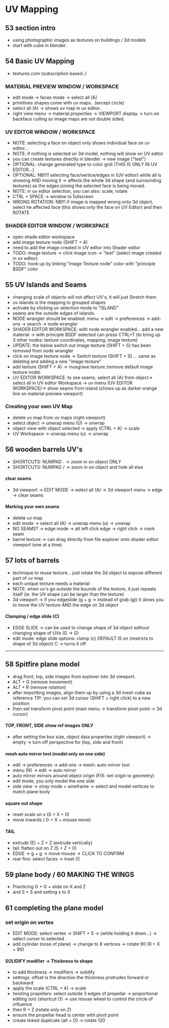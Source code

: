 # UV Mapping

## 53 section intro
- using photographic images as textures on buildings / 3d models
- start with cube in blender. 

## 54 Basic UV Mapping
- textures.com (subscription based..)

### MATERIAL PREVIEW WINDOW / WORKSPACE
- edit mode -> faces mode -> select all (A)
- primitives shapes come with uv maps.. (except circle) 
- select all (A) -> shows uv map in uv editor..
- right view menu -> material properties -> VIEWPORT display -> turn on backface culling so image maps are not double sided.

### UV EDITOR WINDOW / WORKSPACE 
- NOTE: selecting a face on object only shows individual face on uv editor...
- NOTE: if nothing is selected on 3d model, nothing will show on UV editor
- you can create textures directly in blender -> new image ("test")
- OPTIONAL: change generated type to color grid (THIS IS ONLY IN UV EDITOR...)
- OPTIONAL: NB!!!! selecting face/vertice/edges in (UV editor) while all is showing AND moving it -> affects the whole 3d shape (and surrounding textures) as the edges joining the selected face is being moved.
- NOTE: in uv editor selection, you can also: scale, rotate
- CTRL + SPACE -> window to fullscreen
- WRONG ROTATION: NB!!! if image is mapped wrong onto 3d object, select he affected face (this shows only the face on UV Editor) and then ROTATE

### SHADER EDITOR WINDOW / WORKSPACE
- open shade editor workspace   
- add image texture node (SHIFT + A)
- need to add the image created in UV editor into Shader editor
- TODO: image texture -> click image icon -> "test" (select image created in uv editor)
- TODO: hook up by linking "image Texture node" color with "principle BSDF" color

## 55 UV Islands and Seams
- changing scale of objects will not affect UV's, it will just Stretch them.
- uv islands is the mapping to grouped shapes
- activate by clicking uv selection mode to "ISLAND"
- seams are the outside edges of islands.
- NODE wrangler should be enabled: menu -> edit -> preferences -> add-ons -> search -> node wrangler
- SHADER EDITOR WORKSPACE: with node wrangler enabled... add a new material -> with principle BSDF selected can press CTRL+T (to bring up 3 other nodes: texture coordinates, mapping, image texture)
- UPDATE: the below switch out image texture (SHIFT + S) has been removed from node wrangler
- click on image texture node -> Switch texture (SHIFT + S) ... same as deleting and adding a new "image texture"
- add texture (SHIFT + A) -> musgrave texture (remove default image texture node)
- UV EDITOR WORKSPACE: to see seams, select all (A) from object-> select all in UV editor Workspace -> uv menu (UV EDITOR WORKSPACE)-> show seams from island (shows up as darker orange line on material preview viewport)

### Creating your own UV Map
- delete uv map from uv maps (right viewport)
- select object -> unwrap menu (U) -> unwrap
- object view with object selected -> apply  (CTRL + A) -> scale
- UV Workspace -> unwrap menu (u) -> unwrap

## 56 wooden barrels UV's
- SHORTCUTS: NUMPAD . -> zoom in on object ONLY
- SHORTCUTS: NUMPAD / -> zoom in on object and hide all else 

#### clear seams
- 3d viewport -> EDIT MODE -> select all (A) -> 3d viewport menu -> edge -> clear seams

#### Marking your own seams
- delete uv map
- edit mode -> select all (A) -> unwrap menu (u) -> unwrap
- NO SEAMS? -> edge mode -> alt left click edge -> right click -> mark seam
- barrel texture -> can drag directly from file explorer onto shader editor viewport (one at a time)

## 57 lots of barrels
- technique to reuse texture... just rotate the 3d object to expose different part of uv map
- each unique texture needs a material
- NOTE: when uv's go outside the bounds of the texture, it just repeats itself (ie. the UV shape can be larger than the texture)
- 3d viewport -> if you edgeslide (g + g -> instead of grab (g)) it alows you to move the UV texture AND the edge on 3d object

#### Clamping / edge slide (C)
- EDGE SLIDE -> can be used to change shape of 3d object without changing shape of UVs (G -> G)
- edit mode: edge slide options: clamp (c) DEFAULT IS on (restricts to shape of 3d object) C -> turns it off 

---

## 58 Spitfire plane model
- drag front, top, side images from explorer into 3d viewport.
- ALT + G (remove movement)
- ALT + R (remove rotation)
- after importting images, align them up by using a 3d mesh cube as reference
TIP: you can set 3d cursor (SHIFT + right click) to a new position
- then set transform pivot point (main menu -> transform pivot point -> 3d cursor)

#### TOP, FRONT, SIDE show ref images ONLY
- after setting the box size, object data properties (right viewport) -> empty -> turn off perspective for (top, side and front)

#### mesh auto mirror tool (model only on one side)
- edit -> preferences -> add-ons -> mesh: auto-mirror tool
- menu (N) -> edit -> auto mirror
- auto mirror mirrors around object origin (FIX: set origin to geometry) 
- edit mode, you only model the one side
- side view -> xtray mode + wireframe -> select and model vertices to match plane body

#### square out shape
- reset scale on x (S + X + 0)
- move inwards ( G + X + mouse move)

#### TAIL
- extrude (E) + Z + Z (extrude vertically)
- tail: flatten out on Z (S + Z + 0) 
- EDGE -> g + g -> move mouse -> CLICK TO CONFIRM
- rear fins: select faces -> inset (I)

## 59 plane body / 60 MAKING THE WINGS
- Practicing G + G + slide on X and Z
- and S + S and setting x to 0

## 61 completing the plane model

### set origin on vertex
- EDIT MODE: select vertex -> SHIFT + S -> (while holding it down...) -> select cursor to selected
- add cylindar (nose of plane) -> change to 8 vertices -> rotate 90 (R + X + 90) 

#### SOLIDIFY modifier -> Thickness to shape
- to add thickness -> modifiers -> solidify
- settings: offset is the direction the thickness protrudes forward or backward
- apply the scale (CTRL + A) -> scale
- twisting propellars: select outside 3 edges of propellar -> proportional editing (on) (shortcut O) -> use mouse wheel to control the circle of influence
- then R + Z (rotate only on Z)
- ensure the propellar head is center with pivot point 
- create linked duplicate (alt + D) -> rotate 120